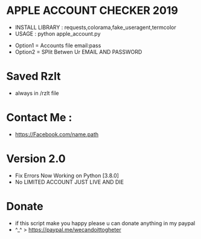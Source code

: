 # APPLE ACCOUNT CHECKER 2019
* INSTALL LIBRARY : requests,colorama,fake_useragent,termcolor
* USAGE : python apple_account.py
- Option1 = Accounts file email:pass
- Option2 = SPlit Betwen Ur EMAIL AND PASSWORD
# Saved Rzlt
- always in /rzlt file 
# Contact Me :
- https://Facebook.com/name.path
# Version 2.0
* Fix Errors Now Working on Python [3.8.0]
* No LIMITED ACCOUNT JUST LIVE AND DIE
# Donate
* if this script make you happy please u can donate anything in my paypal 
* ^_^ > https://paypal.me/wecandoittogheter
